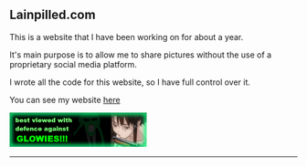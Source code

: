 ## Lainpilled.com

This is a website that I have been working on for about a year.

It's main purpose is to allow me to share pictures without the use of a proprietary social media platform.

I wrote all the code for this website, so I have full control over it. 

You can see my website [here](https://lainpilled.com)

![anti-fed](img/glowie-banner.png)

----

